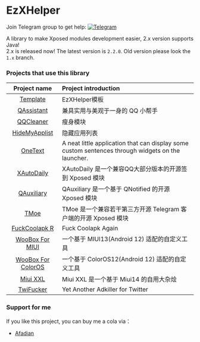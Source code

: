 # EzXHelper

Join Telegram group to get
help: [![Telegram](https://img.shields.io/badge/Join-Telegram-blue)](https://t.me/EzXHelper)

A library to make Xposed modules development easier, 2.x version supports Java!    
2.x is released now! The latest version is `2.2.0`. Old version please look the `1.x` branch.

### Projects that use this library

|                               Project name                                | Project introduction                                                                              |
| :-----------------------------------------------------------------------: | :------------------------------------------------------------------------------------------------ |
|        [Template](https://github.com/KyuubiRan/ezxhepler-template)        | EzXHelper模板                                                                                     |
|          [QAssistant](https://github.com/KitsunePie/QAssistant)           | 兼具实用与美观于一身的 QQ 小帮手                                                                  |
|            [QQCleaner](https://github.com/KyuubiRan/QQCleaner)            | 瘦身模块                                                                                          |
|        [HideMyApplist](https://github.com/Dr-TSNG/Hide-My-Applist)        | 隐藏应用列表                                                                                      |
|          [OneText](https://github.com/lz233/OneText_For_Android)          | A neat little application that can display some custom sentences through widgets on the launcher. |
|           [XAutoDaily](https://github.com/LuckyPray/XAutoDaily)           | XAutoDaily 是一个兼容QQ大部分版本的开源签到 Xposed 模块                                           |
|             [QAuxiliary](https://github.com/cinit/QAuxiliary)             | QAuxiliary 是一个基于 QNotified 的开源 Xposed 模块                                                |
|                   [TMoe](https://github.com/cinit/TMoe)                   | TMoe 是一个兼容若干第三方开源 Telegram 客户端的开源 Xposed 模块                                   |
| [FuckCoolapk R](https://github.com/Xposed-Modules-Repo/org.hello.coolapk) | Fuck Coolapk Again                                                                                |
|    [WooBox For MIUI](https://github.com/Simplicity-Team/WooBoxForMIUI)    | 一个基于 MIUI13(Android 12) 适配的自定义工具                                                      |
| [WooBox For ColorOS](https://github.com/Simplicity-Team/WooBoxForColorOS) | 一个基于 ColorOS12(Android 12) 适配的自定义工具                                                   |
|              [Miui XXL](https://github.com/YuKongA/Miui_XXL)              | Miui XXL 是一个基于 Miui14 的自用大杂烩                                                           |
|             [TwiFucker](https://github.com/Dr-TSNG/TwiFucker)             | Yet Another Adkiller for Twitter                                                                  |

### Support for me

If you like this project, you can buy me a cola via：

- [Afadian](https://afdian.net/a/kyuubiran)
